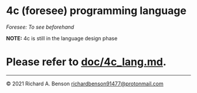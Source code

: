 4c (foresee) programming language
===
_Foresee: To see beforehand_

**NOTE:** 4c is still in the language design phase

# Please refer to [doc/4c_lang.md](4c_lang.md).
---
© 2021 Richard A. Benson <richardbenson91477@protonmail.com><br>
